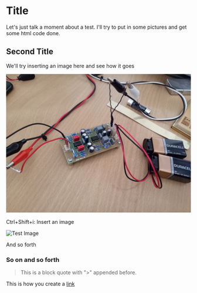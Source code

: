 # Title
Let's just talk a moment about a test. I'll try to put in some pictures and get some html code done.

## Second Title
We'll try inserting an image here and see how it goes

![First image](./images/IMG20200901105053.jpg "Test image #1")

Ctrl+Shift+i: Insert an image

![Test Image](./images/IMG20200901120312.jpg "Test image 2")

And so forth

### So on and so forth
> This is a block quote with ">" appended before.

This is how you create a [link](https://betocools.blogspot.com "My blogspot")
